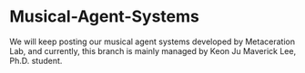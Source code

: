 # Musical-Agent-Systems
We will keep posting our musical agent systems developed by Metaceration Lab, and currently, this branch is mainly managed by Keon Ju Maverick Lee, Ph.D. student.
